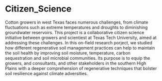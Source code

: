 # Citizen_Science
Cotton growers in west Texas faces numerous challenges, from climate fluctuations such as extreme temperatures and droughts to diminishing groundwater reservoirs. This project is a collaborative citizen science initiative between growers and scientiest at Texas Tech University, aimed at addressing these challenges. 
In this on-field research porject, we studied how different regenerative soil management practices can help to maintain the soil health by improving soil moisture, temperature, carbon sequestration and soil microbial communities. Its purpose is to equip the growers, and consultants, and other stakeholders in the southern High Plains with a deeper comprehension of regenerative techniques that bolster soil resilience against climate adversities.
